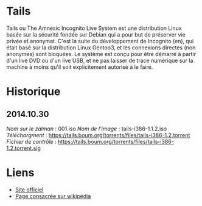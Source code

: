 Tails
=====

Tails ou The Amnesic Incognito Live System est une distribution Linux basée sur
la sécurité fondée sur Debian qui a pour but de préserver vie privée et
anonymat. C'est la suite du développement de Incognito (en), qui était basé sur
la distribution Linux Gentoo3, et les connexions directes (non anonymes) sont
bloquées. Le système est conçu pour être démarré à partir d'un live DVD ou d'un
live USB, et ne pas laisser de trace numérique sur la machine à moins qu'il soit
explicitement autorisé à le faire.


Historique
==========

2014.10.30
----------
*Nom sur le zalman* : 001.iso
*Nom de l'image* : tails-i386-1.1.2.iso
*Téléchargment* : https://tails.boum.org/torrents/files/tails-i386-1.2.torrent
*Fichier de contrôle* : https://tails.boum.org/torrents/files/tails-i386-1.2.torrent.sig



Liens
=====
* [Site officiel](https://tails.boum.org/index.fr.html)
* [Page consacrée sur wikipédia](http://fr.wikipedia.org/wiki/Tails_%28syst%C3%A8me_d%27exploitation%29)


